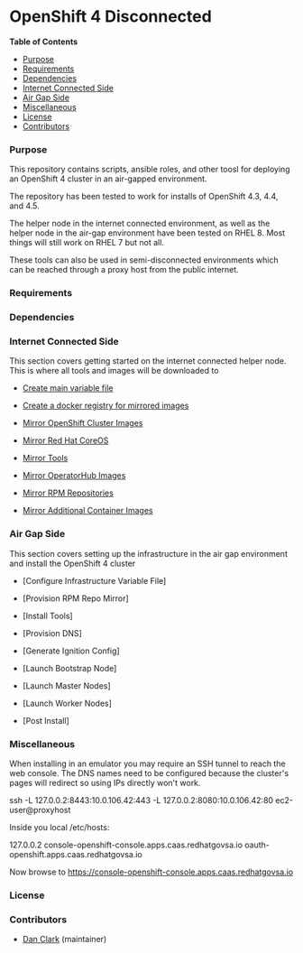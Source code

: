 # OpenShift 4 Disconnected

**Table of Contents**
  - [Purpose](#Purpose)
  - [Requirements](#Requirements)
  - [Dependencies](#Dependencies)
  - [Internet Connected Side](#Internet-Connected-Side)
  - [Air Gap Side](#Air-Gap-Side)
  - [Miscellaneous](#Miscellaneous)
  - [License](#License)
  - [Contributors](#Contributors)

### Purpose 

This repository contains scripts, ansible roles, and other toosl for deploying an OpenShift 4 cluster in an air-gapped environment.

The repository has been tested to work for installs of OpenShift 4.3, 4.4, and 4.5.

The helper node in the internet connected environment, as well as the helper node in the air-gap environment have been tested on RHEL 8.
Most things will still work on RHEL 7 but not all.

These tools can also be used in semi-disconnected environments which can be reached through a proxy host from the public internet.

### Requirements

### Dependencies

### Internet Connected Side

  This section covers getting started on the internet connected helper node. This is where all tools and images will be downloaded to


- [Create main variable file](https://github.com/dmc5179/openshift4-disconnected/blob/master/playbooks/docs/vars-all.md)

- [Create a docker registry for mirrored images](https://github.com/dmc5179/openshift4-disconnected/blob/master/playbooks/docs/registry_server.md)

- [Mirror OpenShift Cluster Images](https://github.com/dmc5179/openshift4-disconnected/blob/master/playbooks/docs/mirror_ocp_images.md)

- [Mirror Red Hat CoreOS](https://github.com/dmc5179/openshift4-disconnected/blob/master/playbooks/docs/mirror_rhcos.md)

- [Mirror Tools](https://github.com/dmc5179/openshift4-disconnected/blob/master/playbooks/docs/mirror_tools.md)

- [Mirror OperatorHub Images](https://github.com/dmc5179/openshift4-disconnected/blob/master/playbooks/docs/mirror_operatorhub.md)

- [Mirror RPM Repositories](https://github.com/dmc5179/openshift4-disconnected/blob/master/playbooks/docs/mirror_rpms.md)

- [Mirror Additional Container Images](https://github.com/dmc5179/openshift4-disconnected/blob/master/playbooks/docs/mirror_additional_images.md)


### Air Gap Side

  This section covers setting up the infrastructure in the air gap environment and install the OpenShift 4 cluster

 - [Configure Infrastructure Variable File]

 - [Provision RPM Repo Mirror]

 - [Install Tools]

 - [Provision DNS]

 - [Generate Ignition Config]

 - [Launch Bootstrap Node]

 - [Launch Master Nodes]

 - [Launch Worker Nodes]

 - [Post Install]


### Miscellaneous

When installing in an emulator you may require an SSH tunnel to reach the web console.
The DNS names need to be configured because the cluster's pages will redirect so using
IPs directly won't work.

ssh -L 127.0.0.2:8443:10.0.106.42:443 -L 127.0.0.2:8080:10.0.106.42:80 ec2-user@proxyhost

Inside you local /etc/hosts:

127.0.0.2 console-openshift-console.apps.caas.redhatgovsa.io oauth-openshift.apps.caas.redhatgovsa.io

Now browse to https://console-openshift-console.apps.caas.redhatgovsa.io

### License


### Contributors

- [Dan Clark](https://github.com/dmc5179/) (maintainer)